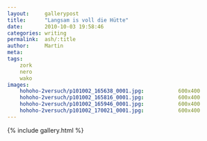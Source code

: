 ```yaml
---
layout:     gallerypost
title:      "Langsam is voll die Hütte"
date:       2010-10-03 19:58:46
categories: writing
permalink:  ash/:title
author:     Martin
meta:
tags:
    zork
    nero
    wako
images:
    hohoho-2versuch/p101002_165638_0001.jpg:           600x400
    hohoho-2versuch/p101002_165816_0001.jpg:           600x400
    hohoho-2versuch/p101002_165946_0001.jpg:           600x400
    hohoho-2versuch/p101002_170021_0001.jpg:           600x400
---
```


{% include gallery.html %}
